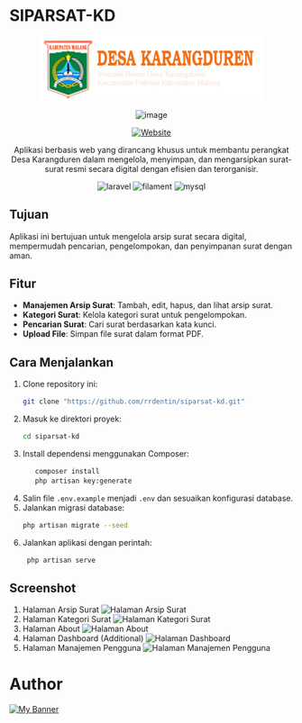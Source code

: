 # SIPARSAT-KD

<p align="center"><a href="https://siparsat-kd.daintyc.xyz" target="_blank"><img src="public/assets/bg.png" width="400" palt="SIPARSAT KD Logo"></a></p>

<div align="center">
    
  ![image](https://cdn.discordapp.com/attachments/597637032780627971/1411733140430389281/image.png?ex=68cd7571&is=68cc23f1&hm=a9bc3a9dcce7101a8e9351ab5b6a2c4fe322e5410d2864cb0c907e915c3d4e21)

[![Website](https://img.shields.io/website?url=https%3A%2F%2Fsiparsat-kd.daintyc.xyz/%2F&up_message=Click%20Here%20%F0%9F%92%97&up_color=purple&style=social&logo=love&label=%E2%AD%90%20Check%20Out%20The%20Full%20Website)](https://siparsat-kd.daintyc.xyz/)

Aplikasi berbasis web yang dirancang khusus untuk membantu perangkat Desa Karangduren dalam mengelola, menyimpan, dan mengarsipkan surat-surat resmi secara digital dengan efisien dan terorganisir.

</div>

<div align="center">

![laravel](https://img.shields.io/badge/laravel-E34F26?style=for-the-badge&logo=laravel&logoColor=white)
![filament](https://img.shields.io/badge/filament-1572B6?style=for-the-badge&logo=filament&logoColor=white)
![mysql](https://img.shields.io/badge/mysql-F7DF1E?style=for-the-badge&logo=mysql&logoColor=black)</div>


## Tujuan

Aplikasi ini bertujuan untuk mengelola arsip surat secara digital, mempermudah pencarian, pengelompokan, dan penyimpanan
surat dengan aman.

## Fitur

- **Manajemen Arsip Surat**: Tambah, edit, hapus, dan lihat arsip surat.
- **Kategori Surat**: Kelola kategori surat untuk pengelompokan.
- **Pencarian Surat**: Cari surat berdasarkan kata kunci.
- **Upload File**: Simpan file surat dalam format PDF.

## Cara Menjalankan

1. Clone repository ini:
   ```bash
   git clone "https://github.com/rrdentin/siparsat-kd.git"
   ```
2. Masuk ke direktori proyek:
   ```bash
   cd siparsat-kd
   ```
3. Install dependensi menggunakan Composer:
    ```bash
       composer install
       php artisan key:generate
    ```
4. Salin file `.env.example` menjadi `.env` dan sesuaikan konfigurasi database.
5. Jalankan migrasi database:
   ```bash
   php artisan migrate --seed
   ```
6. Jalankan aplikasi dengan perintah:
   ```bash
    php artisan serve
    ```
   
## Screenshot
1. Halaman Arsip Surat
   ![Halaman Arsip Surat](screenshots/ArsipPage.png)
2. Halaman Kategori Surat
   ![Halaman Kategori Surat](screenshots/KategoriPage.png)
3. Halaman About
   ![Halaman About](screenshots/AboutPage.png)
4. Halaman Dashboard (Additional)
   ![Halaman Dashboard]()
5. Halaman Manajemen Pengguna
   ![Halaman Manajemen Pengguna]()


# Author
<p align=”center”>

<a href="https://www.daintycube.my.id/" target="_blank">
  <img src="https://github.com/rrdentin/rrdentin/blob/main/assets/github.comrrdentin.png?raw=true" alt="My Banner" style="max-width: 100%; height: auto;" />
</a>
</p>
